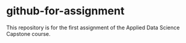 # github-for-assignment
This repository is for the first assignment of the Applied Data Science Capstone course.
